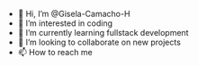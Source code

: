 - 👋 Hi, I’m @Gisela-Camacho-H
- 👀 I’m interested in coding
- 🌱 I’m currently learning fullstack development
- 💞️ I’m looking to collaborate on new projects
- 📫 How to reach me 

<!---
Gisela-Camacho-H/Gisela-Camacho-H is a ✨ special ✨ repository because its `README.md` (this file) appears on your GitHub profile.
You can click the Preview link to take a look at your changes.
--->
